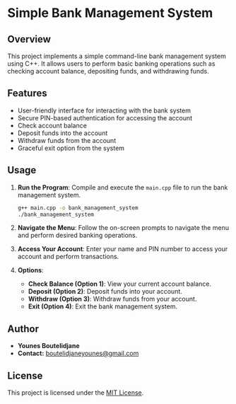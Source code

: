 # Simple Bank Management System

## Overview

This project implements a simple command-line bank management system using C++. It allows users to perform basic banking operations such as checking account balance, depositing funds, and withdrawing funds.

## Features

- User-friendly interface for interacting with the bank system
- Secure PIN-based authentication for accessing the account
- Check account balance
- Deposit funds into the account
- Withdraw funds from the account
- Graceful exit option from the system

## Usage

1. **Run the Program**: Compile and execute the `main.cpp` file to run the bank management system.

    ```bash
    g++ main.cpp -o bank_management_system
    ./bank_management_system
    ```

2. **Navigate the Menu**: Follow the on-screen prompts to navigate the menu and perform desired banking operations.

3. **Access Your Account**: Enter your name and PIN number to access your account and perform transactions.

4. **Options**:
   - **Check Balance (Option 1)**: View your current account balance.
   - **Deposit (Option 2)**: Deposit funds into your account.
   - **Withdraw (Option 3)**: Withdraw funds from your account.
   - **Exit (Option 4)**: Exit the bank management system.

## Author

- **Younes Boutelidjane**
- **Contact:** boutelidjaneyounes@gmail.com

## License

This project is licensed under the [MIT License](LICENSE).

